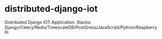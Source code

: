 # distributed-django-iot
Distributed Django IOT Application. Stacks: Django/Celery/Redis/TimescaleDB/PostGress/JavaScript/Python/Raspberry Pi  
